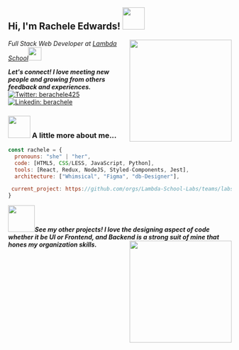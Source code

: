 <h2> Hi, I'm Rachele Edwards! <img src="https://media.giphy.com/media/jsrBIc0DFEdmCw9BBO/giphy.gif" width="50"></h2>
<img align='right' src="https://media.giphy.com/media/Z9WRoncIw8RYBLJ0FB/giphy.gif" width="230">
<p><em>Full Stack Web Developer at <a href="http://lambdaschool.com/">Lambda School</a><img src="https://media.giphy.com/media/mGKQ9G0pbWVhj8qXpQ/giphy.gif" width="30">
<!-- </br>Developer Consultant at <a href="https://www.thoughtworks.com">ThoughtWorks</a><img src="https://media.giphy.com/media/WUlplcMpOCEmTGBtBW/giphy.gif" width="30">  -->
</em></p>

<em><b>Let's connect! I love meeting new people and growing from others feedback and experiences.</b></em>
[![Twitter: berachele425](https://img.shields.io/twitter/follow/berachele425?style=social)](https://twitter.com/berachele425)
[![Linkedin: berachele](https://img.shields.io/badge/-thaianebraga-blue?style=flat-square&logo=Linkedin&logoColor=white&link=https://www.linkedin.com/in/berachele/)](https://www.linkedin.com/in/berachele/)

### <img src="https://media.giphy.com/media/hSuLg5v8cvmqfeNsug/giphy.gif" width="50"> A little more about me...  

```javascript
const rachele = {
  pronouns: "she" | "her",
  code: [HTML5, CSS/LESS, JavaScript, Python],
  tools: [React, Redux, NodeJS, Styled-Components, Jest],
  architecture: ["Whimsical", "Figma", "db-Designer"],

 current_project: https://github.com/orgs/Lambda-School-Labs/teams/labs26-citrics-teamb/repositories
}
```

<img src="https://media.giphy.com/media/KGBEI0mjQOsZ0KXbjc/giphy.gif" width="60"><em><b>See my other projects! I love the designing aspect of code whether it be UI or Frontend, and Backend is a strong suit of mine that hones my organization skills.</b>
<img align='right' src="https://media.giphy.com/media/H1B6lS3N4zZ0fHmmXO/giphy.gif" width="230"></em>
